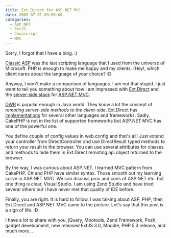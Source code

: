 ```yaml
---
title: Ext.Direct for ASP.NET MVC
date: 2009-07-01 09:00:00
categories:
  - ASP.NET
  - ExtJS
  - Javascript
  - MVC
---
```


Sorry, I forgot that I have a blog. :)

[Classic ASP](http://en.wikipedia.org/wiki/Active_Server_Pages) was the last scripting language that I used from the universe of Microsoft. PHP is enough to make me happy and my clients. (Hey!, which client cares about the language of your choice? :D

Anyway, I won't make a comparison of languages. I am not that stupid. I just want to tell you something about how I am impressed with [Ext.Direct](http://extjs.com/products/extjs/direct.php) and the [server-side stack](http://extjs.com/forum/showthread.php?t=72245) for [ASP.NET MVC](http://www.asp.net/mvc/).

[DWR](http://directwebremoting.org/) is popular enough in Java world. They know a lot the concept of *remoting server-side methods to the client-side*. Ext.Direct has [implementations](http://extjs.com/forum/showthread.php?t=67992) for several other languages and frameworks. Sadly, CakePHP is not in the list of supported frameworks but ASP.NET MVC has one of the powerful one.

You define couple of config values in web.config and that's all! Just extend your controller from DirectController and use DirectResult typed methods to return your result to the browser. You can use several attributes for classes and methods to hide them in Ext.Direct remoting api object returned to the browser.

By the way, I was <span>curious about ASP.NET. I learned MVC pattern from CakePHP. C# and PHP have similar syntax. Those smooth out my learning curve in ASP.NET MVC. We can discuss pros and cons of ASP.NET etc. but one thing is clear, Visual Studio. I am using Zend Studio and have tried several others but I have never met that quality of IDE before.</span>

Finally, you are right. It is hard to follow. I was talking about ASP, PHP, then Ext.Direct and ASP.NET MVC came to the picture. Let's say that this post is a sign of life. :D

I have a lot to share with you, jQuery, Mootools, Zend Framework, Posh, gadget development, new released ExtJS 3.0, Moodle, PHP 5.3 release, and much more&#8230;
